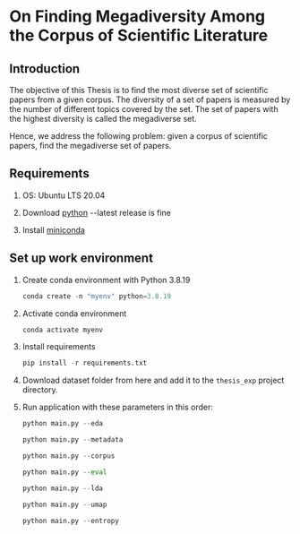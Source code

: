 # On Finding Megadiversity Among the Corpus of Scientific Literature

## Introduction

The objective of this Thesis is to find the most diverse set of scientific papers from a given corpus. The diversity of a set of papers is measured by the number of different topics covered by the set. The set of papers with the highest diversity is called the megadiverse set.

Hence, we address the following problem: given a corpus of scientific papers, find the megadiverse set of papers.

## Requirements

1. OS: Ubuntu LTS 20.04

2. Download [python](https://www.python.org/downloads/) --latest release is fine

3. Install [miniconda](https://docs.anaconda.com/free/miniconda/miniconda-install/)

## Set up work environment

1. Create conda environment with Python 3.8.19

    ```Python
    conda create -n "myenv" python=3.8.19
    ```

2. Activate conda environment

    ```Python
    conda activate myenv
    ```

3. Install requirements

    ```Python
    pip install -r requirements.txt
    ```

4. Download dataset folder from here and add it to the `thesis_exp` project directory.

5. Run application with these parameters in this order:

    ```Python
    python main.py --eda
    ```

    ```Python
    python main.py --metadata
    ```

    ```Python
    python main.py --corpus
    ```

    ```Python
    python main.py --eval
    ```

    ```Python
    python main.py --lda
    ```

    ```Python
    python main.py --umap
    ```

    ```Python
    python main.py --entropy
    ```
